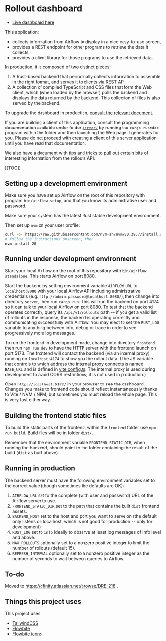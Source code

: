 # Rollout dashboard

* [Live dashboard here](https://rollout-dashboard.ch1-rel1.dfinity.network/)

This application:

* collects information from Airflow to display in a nice easy-to-use screen,
* provides a REST endpoint for other programs to retrieve the data it collects,
* provides a client library for those programs to use the retrieved data.

In production, it is composed of two distinct pieces:

1. A Rust-based backend that periodically collects information to
   assemble in the right format, and serves it to clients via REST API.
2. A collection of compiled TypeScript and CSS files that form the
   Web client, which (when loaded by the browser) polls the backend
   and displays the data returned by the backend.  This collection of
   files is also served by the backend.

To upgrade the dashboard in production,
[consult the relevant document](https://dfinity-lab.gitlab.io/private/k8s/k8s/#/bases/apps/rollout-dashboard/).

If you are building a client of this application, consult the programming
documentation available under folder [`server/`](server/) by running
the `cargo rustdoc` program within the folder and then launching the Web
page it generates for you.  Please do not proceed with creating a client
of this server application until you have read that documentation.

We also have [a document with tips and tricks](./jqtricks.md) to pull out
certain bits of interesting information from the rollouts API.

[[TOC]]

## Setting up a development environment

Make sure you have set up Airflow on the root of this repository with
program `bin/airflow setup`, and that you know its administrative
user and password.

Make sure your system has the latest Rust stable development environment.

Then set up `nvm` on your user profile:

```sh
curl -o- https://raw.githubusercontent.com/nvm-sh/nvm/v0.39.7/install.sh | bash
# follow the instructions onscreen, then
nvm install 20
```

## Running under development environment

Start your local Airflow on the root of this repository with
`bin/airflow standalone`.  This starts Airflow on port 8080.

Start the backend by setting environment variable `AIRFLOW_URL` to
`localhost:8080` with your local Airflow API including administrative
credentials (e.g. `http://admin:password@localhost:8080/`), then change
into directory `server`, then run `cargo run`.  This will run the backend
on port 4174 so it can talk to your local Airflow on port 8080.  To test
that the backend operates correctly, query its `/api/v1/rollouts` path
-- if you get a valid list of rollouts in the response, the backend is
operating correctly and communicating successfully with Airflow.  You
may elect to set the `RUST_LOG` variable to anything between info, debug
or trace in order to see progressively more log messages.

To run the frontend in development mode, change into directory `frontend`
then run `npm run dev` to have the HTTP server with the frontend launch on
port 5173.  The frontend will contact the backend (via an internal proxy)
running on `localhost:4174` to show you the rollout data.  (The JS variable
that controls to which address the internal proxy connects is named
`BASE_URL` and is defined in [vite.config.ts](frontend/vite.config.ts).
The internal proxy is used during development to avoid CORS restrictions;
it is not used in production.)

Open `http://localhost:5173/` in your browser to see the dashboard.
Changes you make to frontend code should reflect instantaneously thanks
to Vite / NVM / NPM, but sometimes you must reload the whole page.
This is very fast either way.

## Building the frontend static files

To build the static parts of the frontend, within the `frontend` folder
use `npm run build`.  Build files will be in folder `dist/`.

Remember that the environment variable `FRONTEND_STATIC_DIR`, when
running the backend, should point to the folder containing the result
of the build (`dist` as built above).

## Running in production

The backend server must have the following environment variables
set to the correct value (though sometimes the defaults are OK):

1. `AIRFLOW_URL` set to the complete (with user and password)
   URL of the Airflow server to use.
2. `FRONTEND_STATIC_DIR` set to the path that contains the built
   `dist` frontend assets.
3. `BACKEND_HOST` set to the host and port you want to serve on
   (the default only listens on localhost, which is not good for
   production -- only for development).
4. `RUST_LOG` set to `info` ideally to observe at least log
   messages of info level and above.
5. `MAX_ROLLOUTS` optionally set to a nonzero positive integer
   to limit the number of rollouts (default 15).
6. `REFRESH_INTERVAL` optionally set to a nonzero positive integer
   as the number of seconds to wait between queries to Airflow.

## To-do

Moved to https://dfinity.atlassian.net/browse/DRE-218 .

## Things this project uses

This project uses

* [TailwindCSS](https://tailwindcss.com/)
* [Flowbite](https://flowbite-svelte.com/docs/components)
* [Flowbite icons](https://flowbite.com/icons/)
